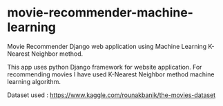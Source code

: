 # movie-recommender-machine-learning
Movie Recommender Django web application using Machine Learning K-Nearest Neighbor method.

This app uses python Django framework for website application.
For recommending movies I have used K-Nearest Neighbor method machine learning algorithm.

Dataset used : https://www.kaggle.com/rounakbanik/the-movies-dataset

